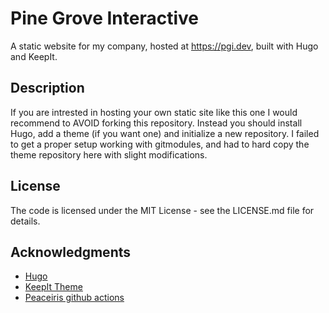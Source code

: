 # Pine Grove Interactive

A static website for my company, hosted at <https://pgi.dev>, built with Hugo and KeepIt.

## Description

If you are intrested in hosting your own static site like this one I would recommend to AVOID forking this repository. Instead you should install Hugo, add a theme (if you want one) and initialize a new repository. I failed to get a proper setup working with gitmodules, and had to hard copy the theme repository here with slight modifications.

## License

The code is licensed under the MIT License - see the LICENSE.md file for details. 

## Acknowledgments

* [Hugo](https://gohugo.io/documentation/)
* [KeepIt Theme](https://github.com/Fastbyte01/KeepIt)
* [Peaceiris github actions](https://github.com/peaceiris/actions-hugo)

